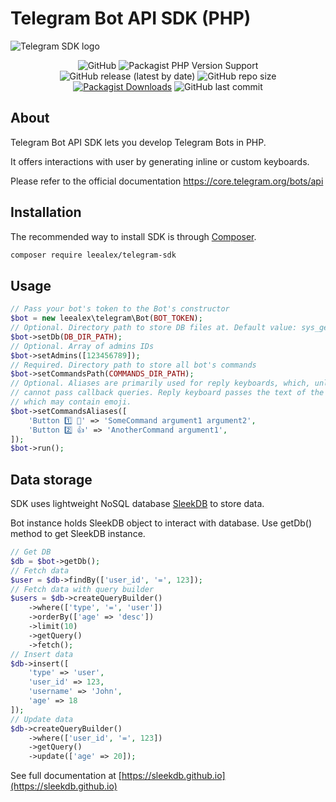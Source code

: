 # Telegram Bot API SDK (PHP)

![Telegram SDK logo](https://user-images.githubusercontent.com/8910097/103632467-2753e480-4f66-11eb-9fe1-2623439a4974.jpg)

<p align="center">
<img src="https://img.shields.io/github/license/leealex/telegram-sdk?style=flat-square" alt="GitHub">
<img src="https://img.shields.io/packagist/php-v/leealex/telegram-sdk?style=flat-square" alt="Packagist PHP Version Support">
<img src="https://img.shields.io/github/v/release/leealex/telegram-sdk?style=flat-square" alt="GitHub release (latest by date)">
<img src="https://img.shields.io/github/repo-size/leealex/telegram-sdk?style=flat-square" alt="GitHub repo size">
<a href="https://packagist.org/packages/leealex/telegram-sdk"><img src="https://img.shields.io/packagist/dt/leealex/telegram-sdk?style=flat-square" alt="Packagist Downloads"></a>
<img src="https://img.shields.io/github/last-commit/leealex/telegram-sdk?style=flat-square" alt="GitHub last commit">
</p>

## About

Telegram Bot API SDK lets you develop Telegram Bots in PHP.

It offers interactions with user by generating inline or custom keyboards.

Please refer to the official documentation https://core.telegram.org/bots/api

## Installation

The recommended way to install SDK is through [Composer](https://getcomposer.org/).

```bash
composer require leealex/telegram-sdk
```

## Usage

```php
// Pass your bot's token to the Bot's constructor
$bot = new leealex\telegram\Bot(BOT_TOKEN);
// Optional. Directory path to store DB files at. Default value: sys_get_temp_dir()
$bot->setDb(DB_DIR_PATH);
// Optional. Array of admins IDs
$bot->setAdmins([123456789]);
// Required. Directory path to store all bot's commands 
$bot->setCommandsPath(COMMANDS_DIR_PATH);
// Optional. Aliases are primarily used for reply keyboards, which, unlike inline keyboards,
// cannot pass callback queries. Reply keyboard passes the text of the button itself,
// which may contain emoji.
$bot->setCommandsAliases([
    'Button 1️⃣ 🙂' => 'SomeCommand argument1 argument2',
    'Button 2️⃣ 👍' => 'AnotherCommand argument1',   
]);
$bot->run();
```

## Data storage

SDK uses lightweight NoSQL database [SleekDB](https://sleekdb.github.io/) to store data.

Bot instance holds SleekDB object to interact with database. Use getDb() method to get SleekDB instance.

```php
// Get DB
$db = $bot->getDb();
// Fetch data
$user = $db->findBy(['user_id', '=', 123]);
// Fetch data with query builder
$users = $db->createQueryBuilder()
    ->where(['type', '=', 'user'])
    ->orderBy(['age' => 'desc'])
    ->limit(10)
    ->getQuery()
    ->fetch();
// Insert data
$db->insert([
    'type' => 'user', 
    'user_id' => 123, 
    'username' => 'John', 
    'age' => 18
]);
// Update data
$db->createQueryBuilder()
    ->where(['user_id', '=', 123])
    ->getQuery()
    ->update(['age' => 20]);
```

See full documentation at [https://sleekdb.github.io](https://sleekdb.github.io)